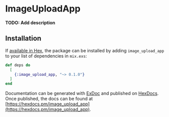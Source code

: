 # ImageUploadApp

**TODO: Add description**

## Installation

If [available in Hex](https://hex.pm/docs/publish), the package can be installed
by adding `image_upload_app` to your list of dependencies in `mix.exs`:

```elixir
def deps do
  [
    {:image_upload_app, "~> 0.1.0"}
  ]
end
```

Documentation can be generated with [ExDoc](https://github.com/elixir-lang/ex_doc)
and published on [HexDocs](https://hexdocs.pm). Once published, the docs can
be found at [https://hexdocs.pm/image_upload_app](https://hexdocs.pm/image_upload_app).

